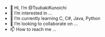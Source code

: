 - 👋 Hi, I’m @TsubakiKunoichi
- 👀 I’m interested in ...
- 🌱 I’m currently learning C, C#, Java, Python
- 💞️ I’m looking to collaborate on ...
- 📫 How to reach me ...

<!---
TsubakiKunoichi/TsubakiKunoichi is a ✨ special ✨ repository because its `README.md` (this file) appears on your GitHub profile.
You can click the Preview link to take a look at your changes.
--->
